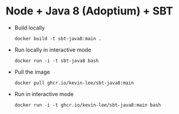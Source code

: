 # Node + Java 8 (Adoptium) + SBT

* Build locally
  ```shell
  docker build -t sbt-java8:main .
  ```

* Run locally in interactive mode
  ```shell
  docker run -i -t sbt-java8 bash
  ```

* Pull the image
  ```shell
  docker pull ghcr.io/kevin-lee/sbt-java8:main
  ```

* Run in interactive mode
  ```shell
  docker run -i -t ghcr.io/kevin-lee/sbt-java8:main bash
  ```
